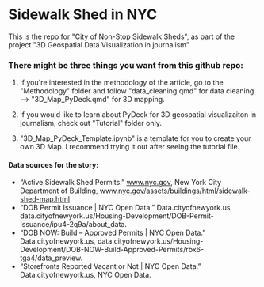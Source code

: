 # Sidewalk Shed in NYC

This is the repo for "City of Non-Stop Sidewalk Sheds", as part of the project "3D Geospatial Data Visualization in journalism"

### There might be three things you want from this github repo:

1. If you're interested in the methodology of the article, go to the "Methodology" folder and follow "data_cleaning.qmd" for data cleaning --> "3D_Map_PyDeck.qmd" for 3D mapping.

2. If you would like to learn about PyDeck for 3D geospatial visualizaiton in journalism, check out "Tutorial" folder only.

3. "3D_Map_PyDeck_Template.ipynb" is a template for you to create your own 3D Map. I recommend trying it out after seeing the tutorial file.

#### Data sources for the story:

- “Active Sidewalk Shed Permits.” www.nyc.gov, New York City Department of Building, www.nyc.gov/assets/buildings/html/sidewalk-shed-map.html
- “DOB Permit Issuance | NYC Open Data.” Data.cityofnewyork.us, data.cityofnewyork.us/Housing-Development/DOB-Permit-Issuance/ipu4-2q9a/about_data.
- “DOB NOW: Build – Approved Permits | NYC Open Data.” Data.cityofnewyork.us, data.cityofnewyork.us/Housing-Development/DOB-NOW-Build-Approved-Permits/rbx6-tga4/data_preview.
- “Storefronts Reported Vacant or Not | NYC Open Data.” Data.cityofnewyork.us, NYC Open Data.
